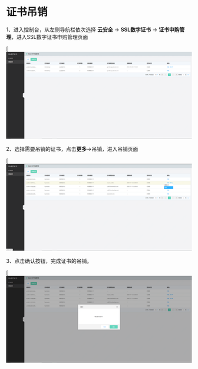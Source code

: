 # 证书吊销

1、进入控制台，从左侧导航栏依次选择 **云安全** -> **SSL数字证书** -> **证书申购管理**，进入SSL数字证书申购管理页面

[![证书申购管理](/image/SSL-Certification/证书申购管理页面.png)

2、选择需要吊销的证书，点击**更多**->吊销，进入吊销页面

[![吊销](/image/SSL-Certification/吊销.png)

3、点击确认按钮，完成证书的吊销。

[![吊销确认](/image/SSL-Certification/吊销确认.png)


